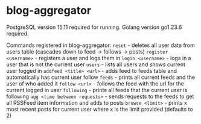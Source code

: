 # blog-aggregator

PostgreSQL version 15.11 required for running.
Golang version go1.23.6 required.

Commands registered in blog-aggregator:
`reset` - deletes all user data from users table (cascades down to feed -> follows -> posts)
`register <username>` - registers a user and logs them in
`login <username>` - logs in a user that is not the current user
`users` - lists all users and shows current user logged in
`addfeed <title> <url>` - adds feed to feeds table and automatically has current user follow
`feeds` - prints all current feeds and the user of who added it
`follow <url>` - follows the feed with the url for the current logged in user
`following` - prints all feeds that the current user is following
`agg <time between requests>` - sends requests to the feeds to get all RSSFeed item information and adds to posts
`browse <limit>` - prints x most recent posts for current user where x is the limit provided (defaults to 2)